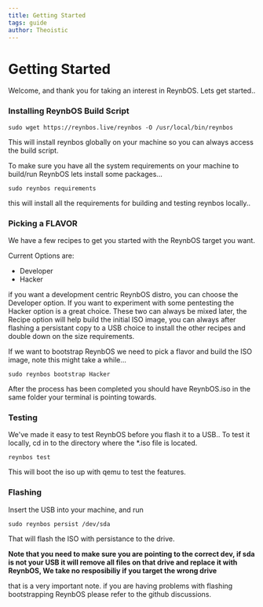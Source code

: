 ```yaml
---
title: Getting Started
tags: guide
author: Theoistic
---
```


# Getting Started

Welcome, and thank you for taking an interest in ReynbOS. Lets get started..

### Installing ReynbOS Build Script

```
sudo wget https://reynbos.live/reynbos -O /usr/local/bin/reynbos
```
This will install reynbos globally on your machine so you can always access the build script.

To make sure you have all the system requirements on your machine to build/run ReynbOS lets install some packages...

```
sudo reynbos requirements
```
this will install all the requirements for building and testing reynbos locally..

### Picking a FLAVOR

We have a few recipes to get you started with the ReynbOS target you want.

Current Options are:
* Developer
* Hacker

if you want a development centric ReynbOS distro, you can choose the Developer option. If you want to experiment with some pentesting the Hacker option is a great choice. These two can always be mixed later, the Recipe option will help build the initial ISO image, you can always after flashing a persistant copy to a USB choice to install the other recipes and double down on the size requirements.

If we want to bootstrap ReynbOS we need to pick a flavor and build the ISO image, note this might take a while...

```
sudo reynbos bootstrap Hacker
```
After the process has been completed you should have ReynbOS.iso in the same folder your terminal is pointing towards.

### Testing

We've made it easy to test ReynbOS before you flash it to a USB.. To test it locally, cd in to the directory where the *.iso file is located.

```
reynbos test
```
This will boot the iso up with qemu to test the features.

### Flashing

Insert the USB into your machine, and run

```
sudo reynbos persist /dev/sda
```

That will flash the ISO with persistance to the drive.

**Note that you need to make sure you are pointing to the correct dev, if sda is not your USB it will remove all files on  that drive and replace it with ReynbOS, We take no resposibiliy if you target the wrong drive** 

that is a very important note. if you are having problems with flashing bootstrapping ReynbOS please refer to the github discussions.